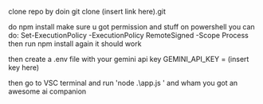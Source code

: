 clone repo by doin git clone (insert link here).git

do npm install make sure u got permission and stuff on powershell you can do:
Set-ExecutionPolicy -ExecutionPolicy RemoteSigned -Scope Process
then run npm install again it should work

then create a .env file with your gemini api key GEMINI_API_KEY = (insert key here)

then go to VSC terminal and run 'node .\app.js ' and wham you got an awesome ai companion